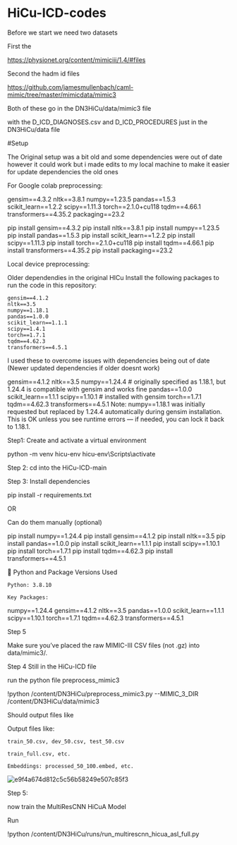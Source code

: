 # HiCu-ICD-codes

Before we start we need two datasets 

First the 

https://physionet.org/content/mimiciii/1.4/#files

Second the hadm id files 

https://github.com/jamesmullenbach/caml-mimic/tree/master/mimicdata/mimic3 

Both of these go in the DN3HiCu/data/mimic3 file

with the D_ICD_DIAGNOSES.csv and D_ICD_PROCEDURES just in the DN3HiCu/data file

#Setup

The Original setup was a bit old and some dependencies were out of date however it could work but i made edits to my local machine to make it easier for update dependencies the old ones 

For Google colab preprocessing:

gensim==4.3.2
nltk==3.8.1
numpy==1.23.5
pandas==1.5.3
scikit_learn==1.2.2
scipy==1.11.3
torch==2.1.0+cu118
tqdm==4.66.1
transformers==4.35.2
packaging==23.2

pip install gensim==4.3.2
pip install nltk==3.8.1
pip install numpy==1.23.5
pip install pandas==1.5.3
pip install scikit_learn==1.2.2
pip install scipy==1.11.3
pip install torch==2.1.0+cu118
pip install tqdm==4.66.1
pip install transformers==4.35.2
pip install packaging==23.2



Local device preprocessing:

Older dependendies in the original HICu Install the following packages to run the code in this repository:

    gensim==4.1.2
    nltk==3.5
    numpy==1.18.1
    pandas==1.0.0
    scikit_learn==1.1.1
    scipy==1.4.1
    torch==1.7.1
    tqdm==4.62.3
    transformers==4.5.1

I used these to overcome issues with dependencies being out of date (Newer updated dependencies if older doesnt work) 

gensim==4.1.2
nltk==3.5
numpy==1.24.4      # originally specified as 1.18.1, but 1.24.4 is compatible with gensim and works fine
pandas==1.0.0
scikit_learn==1.1.1
scipy==1.10.1       # installed with gensim
torch==1.7.1
tqdm==4.62.3
transformers==4.5.1
Note: numpy==1.18.1 was initially requested but replaced by 1.24.4 automatically during gensim installation. This is OK unless you see runtime errors — if needed, you can lock it back to 1.18.1.

Step1: Create and activate a virtual environment 

python -m venv hicu-env
hicu-env\Scripts\activate

Step 2: 
cd into the HiCu-ICD-main

Step 3: Install dependencies 

pip install -r requirements.txt

OR 

Can do them manually (optional) 

pip install numpy==1.24.4
pip install gensim==4.1.2
pip install nltk==3.5
pip install pandas==1.0.0
pip install scikit_learn==1.1.1
pip install scipy==1.10.1
pip install torch==1.7.1
pip install tqdm==4.62.3
pip install transformers==4.5.1

🔹 Python and Package Versions Used

    Python: 3.8.10

    Key Packages:

numpy==1.24.4
gensim==4.1.2
nltk==3.5
pandas==1.0.0
scikit_learn==1.1.1
scipy==1.10.1
torch==1.7.1
tqdm==4.62.3
transformers==4.5.1

Step 5 

Make sure you’ve placed the raw MIMIC-III CSV files (not .gz) into data/mimic3/.

Step 4 
Still in the HiCu-ICD file

run the python file preprocess_mimic3

!python /content/DN3HiCu/preprocess_mimic3.py --MIMIC_3_DIR /content/DN3HiCu/data/mimic3

Should output files like 

Output files like:

    train_50.csv, dev_50.csv, test_50.csv

    train_full.csv, etc.

    Embeddings: processed_50_100.embed, etc.

![e9f4a674d812c5c56b58249e507c85f3](https://github.com/user-attachments/assets/68c1d0fb-aade-4fe1-977f-184be67f91e2)

Step 5: 

now train the MultiResCNN HiCuA Model

Run 

!python /content/DN3HiCu/runs/run_multirescnn_hicua_asl_full.py


